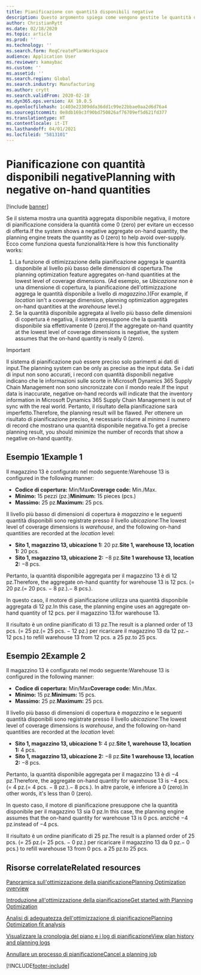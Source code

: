 ```yaml
---
title: Pianificazione con quantità disponibili negative
description: Questo argomento spiega come vengono gestite le quantità disponibili negative quando si utilizza l'ottimizzazione della pianificazione.
author: ChristianRytt
ms.date: 02/18/2020
ms.topic: article
ms.prod: ''
ms.technology: ''
ms.search.form: ReqCreatePlanWorkspace
audience: Application User
ms.reviewer: kamaybac
ms.custom: ''
ms.assetid: ''
ms.search.region: Global
ms.search.industry: Manufacturing
ms.author: crytt
ms.search.validFrom: 2020-02-18
ms.dyn365.ops.version: AX 10.0.5
ms.openlocfilehash: 1c403e23309dda36dd1c99e22bbae0aa2d6d76a4
ms.sourcegitcommit: 0e8db169c3f90bd750826af76709ef5d621fd377
ms.translationtype: HT
ms.contentlocale: it-IT
ms.lasthandoff: 04/01/2021
ms.locfileid: "5813101"
---
```

# <a name="planning-with-negative-on-hand-quantities"></a><span data-ttu-id="ce1ec-103">Pianificazione con quantità disponibili negative</span><span class="sxs-lookup"><span data-stu-id="ce1ec-103">Planning with negative on-hand quantities</span></span>

[!include [banner](../../includes/banner.md)]

<span data-ttu-id="ce1ec-104">Se il sistema mostra una quantità aggregata disponibile negativa, il motore di pianificazione considera la quantità come 0 (zero) per evitare un eccesso di offerta.</span><span class="sxs-lookup"><span data-stu-id="ce1ec-104">If the system shows a negative aggregate on-hand quantity, the planning engine treats the quantity as 0 (zero) to help avoid over-supply.</span></span> <span data-ttu-id="ce1ec-105">Ecco come funziona questa funzionalità:</span><span class="sxs-lookup"><span data-stu-id="ce1ec-105">Here is how this functionality works:</span></span>

1. <span data-ttu-id="ce1ec-106">La funzione di ottimizzazione della pianificazione aggrega le quantità disponibile al livello più basso delle dimensioni di copertura.</span><span class="sxs-lookup"><span data-stu-id="ce1ec-106">The planning optimization feature aggregates on-hand quantities at the lowest level of coverage dimensions.</span></span> <span data-ttu-id="ce1ec-107">(Ad esempio, se *Ubicazione* non è una dimensione di copertura, la pianificazione dell'ottimizzazione aggrega le quantità disponibile a livello di *magazzino*.)</span><span class="sxs-lookup"><span data-stu-id="ce1ec-107">(For example, if *location* isn't a coverage dimension, planning optimization aggregates on-hand quantities at the *warehouse* level.)</span></span>
1. <span data-ttu-id="ce1ec-108">Se la quantità disponibile aggregata al livello più basso delle dimensioni di copertura è negativa, il sistema presuppone che la quantità disponibile sia effettivamente 0 (zero).</span><span class="sxs-lookup"><span data-stu-id="ce1ec-108">If the aggregate on-hand quantity at the lowest level of coverage dimensions is negative, the system assumes that the on-hand quantity is really 0 (zero).</span></span>

> [!IMPORTANT]
> <span data-ttu-id="ce1ec-109">Il sistema di pianificazione può essere preciso solo parimenti ai dati di input.</span><span class="sxs-lookup"><span data-stu-id="ce1ec-109">The planning system can be only as precise as the input data.</span></span> <span data-ttu-id="ce1ec-110">Se i dati di input non sono accurati, i record con quantità disponibili negative indicano che le informazioni sulle scorte in Microsoft Dynamics 365 Supply Chain Management non sono sincronizzate con il mondo reale.</span><span class="sxs-lookup"><span data-stu-id="ce1ec-110">If the input data is inaccurate, negative on-hand records will indicate that the inventory information in Microsoft Dynamics 365 Supply Chain Management is out of sync with the real world.</span></span> <span data-ttu-id="ce1ec-111">Pertanto, il risultato della pianificazione sarà imperfetto.</span><span class="sxs-lookup"><span data-stu-id="ce1ec-111">Therefore, the planning result will be flawed.</span></span> <span data-ttu-id="ce1ec-112">Per ottenere un risultato di pianificazione preciso, è necessario ridurre al minimo il numero di record che mostrano una quantità disponibile negativa.</span><span class="sxs-lookup"><span data-stu-id="ce1ec-112">To get a precise planning result, you should minimize the number of records that show a negative on-hand quantity.</span></span>

## <a name="example-1"></a><span data-ttu-id="ce1ec-113">Esempio 1</span><span class="sxs-lookup"><span data-stu-id="ce1ec-113">Example 1</span></span>

<span data-ttu-id="ce1ec-114">Il magazzino 13 è configurato nel modo seguente:</span><span class="sxs-lookup"><span data-stu-id="ce1ec-114">Warehouse 13 is configured in the following manner:</span></span>

- <span data-ttu-id="ce1ec-115">**Codice di copertura:** Min/Max</span><span class="sxs-lookup"><span data-stu-id="ce1ec-115">**Coverage code:** Min./Max.</span></span>
- <span data-ttu-id="ce1ec-116">**Minimo:** 15 pezzi (pz.)</span><span class="sxs-lookup"><span data-stu-id="ce1ec-116">**Minimum:** 15 pieces (pcs.)</span></span>
- <span data-ttu-id="ce1ec-117">**Massimo:** 25 pz.</span><span class="sxs-lookup"><span data-stu-id="ce1ec-117">**Maximum:** 25 pcs.</span></span>

<span data-ttu-id="ce1ec-118">Il livello più basso di dimensioni di copertura è *magazzino* e le seguenti quantità disponibili sono registrate presso il livello *ubicazione*:</span><span class="sxs-lookup"><span data-stu-id="ce1ec-118">The lowest level of coverage dimensions is *warehouse*, and the following on-hand quantities are recorded at the *location* level:</span></span>

- <span data-ttu-id="ce1ec-119">**Sito 1, magazzino 13, ubicazione 1:** 20 pz.</span><span class="sxs-lookup"><span data-stu-id="ce1ec-119">**Site 1, warehouse 13, location 1:** 20 pcs.</span></span>
- <span data-ttu-id="ce1ec-120">**Sito 1, magazzino 13, ubicazione 2:** &minus;8 pz.</span><span class="sxs-lookup"><span data-stu-id="ce1ec-120">**Site 1 warehouse 13, location 2:** &minus;8 pcs.</span></span>

<span data-ttu-id="ce1ec-121">Pertanto, la quantità disponibile aggregata per il magazzino 13 è di 12 pz.</span><span class="sxs-lookup"><span data-stu-id="ce1ec-121">Therefore, the aggregate on-hand quantity for warehouse 13 is 12 pcs.</span></span> <span data-ttu-id="ce1ec-122">(= 20 pz.</span><span class="sxs-lookup"><span data-stu-id="ce1ec-122">(= 20 pcs.</span></span> <span data-ttu-id="ce1ec-123">&minus; 8 pz.).</span><span class="sxs-lookup"><span data-stu-id="ce1ec-123">&minus; 8 pcs.).</span></span>

<span data-ttu-id="ce1ec-124">In questo caso, il motore di pianificazione utilizza una quantità disponibile aggregata di 12 pz.</span><span class="sxs-lookup"><span data-stu-id="ce1ec-124">In this case, the planning engine uses an aggregate on-hand quantity of 12 pcs.</span></span> <span data-ttu-id="ce1ec-125">per il magazzino 13.</span><span class="sxs-lookup"><span data-stu-id="ce1ec-125">for warehouse 13.</span></span>

<span data-ttu-id="ce1ec-126">Il risultato è un ordine pianificato di 13 pz.</span><span class="sxs-lookup"><span data-stu-id="ce1ec-126">The result is a planned order of 13 pcs.</span></span> <span data-ttu-id="ce1ec-127">(= 25 pz.</span><span class="sxs-lookup"><span data-stu-id="ce1ec-127">(= 25 pcs.</span></span> <span data-ttu-id="ce1ec-128">&minus; 12 pz.) per ricaricare il magazzino 13 da 12 pz.</span><span class="sxs-lookup"><span data-stu-id="ce1ec-128">&minus; 12 pcs.) to refill warehouse 13 from 12 pcs.</span></span> <span data-ttu-id="ce1ec-129">a 25 pz.</span><span class="sxs-lookup"><span data-stu-id="ce1ec-129">to 25 pcs.</span></span>

## <a name="example-2"></a><span data-ttu-id="ce1ec-130">Esempio 2</span><span class="sxs-lookup"><span data-stu-id="ce1ec-130">Example 2</span></span>

<span data-ttu-id="ce1ec-131">Il magazzino 13 è configurato nel modo seguente:</span><span class="sxs-lookup"><span data-stu-id="ce1ec-131">Warehouse 13 is configured in the following manner:</span></span>

- <span data-ttu-id="ce1ec-132">**Codice di copertura:** Min/Max</span><span class="sxs-lookup"><span data-stu-id="ce1ec-132">**Coverage code:** Min./Max.</span></span>
- <span data-ttu-id="ce1ec-133">**Minimo:** 15 pz.</span><span class="sxs-lookup"><span data-stu-id="ce1ec-133">**Minimum:** 15 pcs.</span></span>
- <span data-ttu-id="ce1ec-134">**Massimo:** 25 pz.</span><span class="sxs-lookup"><span data-stu-id="ce1ec-134">**Maximum:** 25 pcs.</span></span>

<span data-ttu-id="ce1ec-135">Il livello più basso di dimensioni di copertura è *magazzino* e le seguenti quantità disponibili sono registrate presso il livello *ubicazione*:</span><span class="sxs-lookup"><span data-stu-id="ce1ec-135">The lowest level of coverage dimensions is *warehouse*, and the following on-hand quantities are recorded at the *location* level:</span></span>

- <span data-ttu-id="ce1ec-136">**Sito 1, magazzino 13, ubicazione 1:** 4 pz.</span><span class="sxs-lookup"><span data-stu-id="ce1ec-136">**Site 1, warehouse 13, location 1:** 4 pcs.</span></span>
- <span data-ttu-id="ce1ec-137">**Sito 1, magazzino 13, ubicazione 2:** &minus;8 pz.</span><span class="sxs-lookup"><span data-stu-id="ce1ec-137">**Site 1 warehouse 13, location 2:** &minus;8 pcs.</span></span>

<span data-ttu-id="ce1ec-138">Pertanto, la quantità disponibile aggregata per il magazzino 13 è di &minus;4 pz.</span><span class="sxs-lookup"><span data-stu-id="ce1ec-138">Therefore, the aggregate on-hand quantity for warehouse 13 is &minus;4 pcs.</span></span> <span data-ttu-id="ce1ec-139">(= 4 pz.</span><span class="sxs-lookup"><span data-stu-id="ce1ec-139">(= 4 pcs.</span></span> <span data-ttu-id="ce1ec-140">&minus; 8 pz.).</span><span class="sxs-lookup"><span data-stu-id="ce1ec-140">&minus; 8 pcs.).</span></span> <span data-ttu-id="ce1ec-141">In altre parole, è inferiore a 0 (zero).</span><span class="sxs-lookup"><span data-stu-id="ce1ec-141">In other words, it's less than 0 (zero).</span></span>

<span data-ttu-id="ce1ec-142">In questo caso, il motore di pianificazione presuppone che la quantità disponibile per il magazzino 13 sia 0 pz.</span><span class="sxs-lookup"><span data-stu-id="ce1ec-142">In this case, the planning engine assumes that the on-hand quantity for warehouse 13 is 0 pcs.</span></span> <span data-ttu-id="ce1ec-143">anziché &minus;4 pz.</span><span class="sxs-lookup"><span data-stu-id="ce1ec-143">instead of &minus;4 pcs.</span></span>

<span data-ttu-id="ce1ec-144">Il risultato è un ordine pianificato di 25 pz.</span><span class="sxs-lookup"><span data-stu-id="ce1ec-144">The result is a planned order of 25 pcs.</span></span> <span data-ttu-id="ce1ec-145">(= 25 pz.</span><span class="sxs-lookup"><span data-stu-id="ce1ec-145">(= 25 pcs.</span></span> <span data-ttu-id="ce1ec-146">&minus; 0 pz.) per ricaricare il magazzino 13 da 0 pz.</span><span class="sxs-lookup"><span data-stu-id="ce1ec-146">&minus; 0 pcs.) to refill warehouse 13 from 0 pcs.</span></span> <span data-ttu-id="ce1ec-147">a 25 pz.</span><span class="sxs-lookup"><span data-stu-id="ce1ec-147">to 25 pcs.</span></span>

## <a name="related-resources"></a><span data-ttu-id="ce1ec-148">Risorse correlate</span><span class="sxs-lookup"><span data-stu-id="ce1ec-148">Related resources</span></span>

[<span data-ttu-id="ce1ec-149">Panoramica sull'ottimizzazione della pianificazione</span><span class="sxs-lookup"><span data-stu-id="ce1ec-149">Planning Optimization overview</span></span>](planning-optimization-overview.md)

[<span data-ttu-id="ce1ec-150">Introduzione all'ottimizzazione della pianificazione</span><span class="sxs-lookup"><span data-stu-id="ce1ec-150">Get started with Planning Optimization</span></span>](get-started.md)

[<span data-ttu-id="ce1ec-151">Analisi di adeguatezza dell'ottimizzazione di pianificazione</span><span class="sxs-lookup"><span data-stu-id="ce1ec-151">Planning Optimization fit analysis</span></span>](planning-optimization-fit-analysis.md)

[<span data-ttu-id="ce1ec-152">Visualizzare la cronologia del piano e i log di pianificazione</span><span class="sxs-lookup"><span data-stu-id="ce1ec-152">View plan history and planning logs</span></span>](plan-history-logs.md)

[<span data-ttu-id="ce1ec-153">Annullare un processo di pianificazione</span><span class="sxs-lookup"><span data-stu-id="ce1ec-153">Cancel a planning job</span></span>](cancel-planning-job.md)


[!INCLUDE[footer-include](../../../includes/footer-banner.md)]